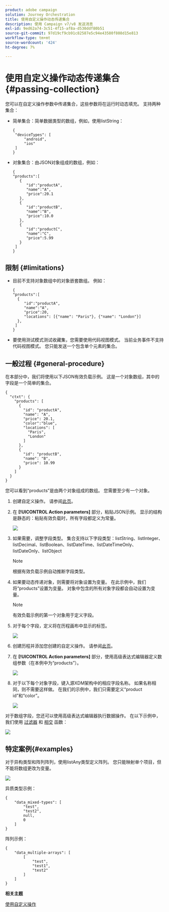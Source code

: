 ```yaml
---
product: adobe campaign
solution: Journey Orchestration
title: 使用自定义操作动态传递集合
description: 使用 Campaign v7/v8 发送消息
exl-id: 9ed62a74-3c51-4f15-af8a-d530ddf80b51
source-git-commit: 97d19cf9cb91c82587e5c94e43580f808d15e813
workflow-type: tm+mt
source-wordcount: '424'
ht-degree: 7%

---
```


# 使用自定义操作动态传递集合{#passing-collection}

您可以在自定义操作参数中传递集合，这些参数将在运行时动态填充。 支持两种集合：

* 简单集合：简单数据类型的数组，例如，使用listString：

   ```
   {
    "deviceTypes": [
        "android",
        "ios"
    ]
   }
   ```

* 对象集合：由JSON对象组成的数组，例如：

   ```
   {
   "products":[
      {
         "id":"productA",
         "name":"A",
         "price":20.1
      },
      {
         "id":"productB",
         "name":"B",
         "price":10.0
      },
      {
         "id":"productC",
         "name":"C",
         "price":5.99
      }
    ]
   }
   ```

## 限制 {#limitations}

* 目前不支持对象数组中的对象嵌套数组。 例如：

   ```
   {
   "products":[
     {
        "id":"productA",
        "name":"A",
        "price":20,
        "locations": [{"name": "Paris"}, {"name": "London"}]
     },
    ]
   }
   ```

* 要使用测试模式测试收藏集，您需要使用代码视图模式。 当前业务事件不支持代码视图模式。 您只能发送一个包含单个元素的集合。

## 一般过程 {#general-procedure}

在本部分中，我们将使用以下JSON有效负载示例。 这是一个对象数组，其中的字段是一个简单的集合。

```
{
  "ctxt": {
    "products": [
      {
        "id": "productA",
        "name": "A",
        "price": 20.1,
        "color":"blue",
        "locations": [
          "Paris",
          "London"
        ]
      },
      {
        "id": "productB",
        "name": "B",
        "price": 10.99
      }
    ]
  }
}
```

您可以看到“products”是由两个对象组成的数组。 您需要至少有一个对象。

1. 创建自定义操作。 请参阅[此页](../action/about-custom-action-configuration.md)。

1. 在 **[!UICONTROL Action parameters]** 部分，粘贴JSON示例。 显示的结构是静态的：粘贴有效负载时，所有字段都定义为常量。

   ![](../assets/uc-collection-1.png)

1. 如果需要，调整字段类型。 集合支持以下字段类型：listString、listInteger、listDecimal、listBoolean、listDateTime、listDateTimeOnly、listDateOnly、listObject

   >[!NOTE]
   >
   >根据有效负载示例自动推断字段类型。

1. 如果要动态传递对象，则需要将对象设置为变量。 在此示例中，我们将“products”设置为变量。 对象中包含的所有对象字段都会自动设置为变量。

   >[!NOTE]
   >
   >有效负载示例的第一个对象用于定义字段。

1. 对于每个字段，定义将在历程画布中显示的标签。

   ![](../assets/uc-collection-2.png)

1. 创建历程并添加您创建的自定义操作。 请参阅[此页](../building-journeys/using-custom-actions.md)。

1. 在 **[!UICONTROL Action parameters]** 部分，使用高级表达式编辑器定义数组参数（在本例中为“products”）。

   ![](../assets/uc-collection-3.png)

1. 对于以下每个对象字段，键入源XDM架构中的相应字段名称。 如果名称相同，则不需要这样做。 在我们的示例中，我们只需要定义“product id”和“color”。

   ![](../assets/uc-collection-4.png)

对于数组字段，您还可以使用高级表达式编辑器执行数据操作。 在以下示例中，我们使用 [过滤器](../functions/functionfilter.md) 和 [相交](../functions/functionintersect.md) 函数：

![](../assets/uc-collection-5.png)

## 特定案例{#examples}

对于异构类型和阵列阵列，使用listAny类型定义阵列。 您只能映射单个项目，但不能将数组更改为变量。

![](../assets/uc-collection-heterogeneous.png)

异质类型示例：

```
{
    "data_mixed-types": [
        "test",
        "test2",
        null,
        0
    ]
}
```

阵列示例：

```
{
    "data_multiple-arrays": [
        [
            "test",
            "test1",
            "test2"
        ]
    ]
}
```

**相关主题**

[使用自定义操作](../building-journeys/using-custom-actions.md)
